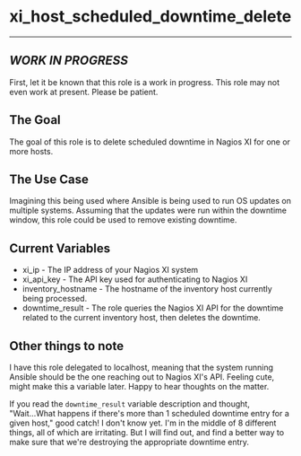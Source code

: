 # xi_host_scheduled_downtime_delete
---

## *WORK IN PROGRESS*
First, let it be known that this role is a work in progress. This role may not even work at present. Please be patient.

## The Goal
The goal of this role is to delete scheduled downtime in Nagios XI for one or more hosts.

## The Use Case
Imagining this being used where Ansible is being used to run OS updates on multiple systems. Assuming that the updates were run within the downtime window, this role could be used to remove existing downtime. 

## Current Variables
- xi_ip - The IP address of your Nagios XI system
- xi_api_key - The API key used for authenticating to Nagios XI
- inventory_hostname - The hostname of the inventory host currently being processed.
- downtime_result - The role queries the Nagios XI API for the downtime related to the current inventory host, then deletes the downtime.

## Other things to note
I have this role delegated to localhost, meaning that the system running Ansible should be the one reaching out to Nagios XI's API. Feeling cute, might make this a variable later. Happy to hear thoughts on the matter.

If you read the `downtime_result` variable description and thought, "Wait...What happens if there's more than 1 scheduled downtime entry for a given host," good catch! I don't know yet. I'm in the middle of 8 different things, all of which are irritating. But I will find out, and find a better way to make sure that we're destroying the appropriate downtime entry.